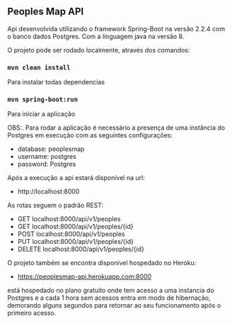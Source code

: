 ## Peoples Map API

Api desenvolvida utilizando o framework Spring-Boot na versão 2.2.4 com o banco dados Postgres.
Com a linguagem java na versão 8.


O projeto pode ser rodado localmente, através dos comandos:


### `mvn clean install`
Para instalar todas dependencias


### `mvn spring-boot:run`
Para iniciar a aplicação


OBS:. Para rodar a aplicação é necessário a presença de uma instância do Postgres 
em execução com as seguintes configurações:
 - database: peoplesmap
 - username: postgres
 - password: Postgres


Após a execução a api estará disponível na url:
 - http://localhost:8000


As rotas seguem o padrão REST:

 - GET localhost:8000/api/v1/peoples
 - GET localhost:8000/api/v1/peoples/{id}
 - POST localhost:8000/api/v1/peoples
 - PUT localhost:8000/api/v1/peoples/{id}
 - DELETE localhost:8000/api/v1/peoples/{id}


O projeto também se encontra disponível hospedado no Heroku:
- https://peoplesmap-api.herokuapp.com:8000

está hospedado no plano gratuito onde tem acesso a uma instancia do Postgres
e a cada 1 hora sem acessos entra em modo de hibernação, demorando alguns segundos
para retornar ao seu funcionamento após o primeiro acesso.
